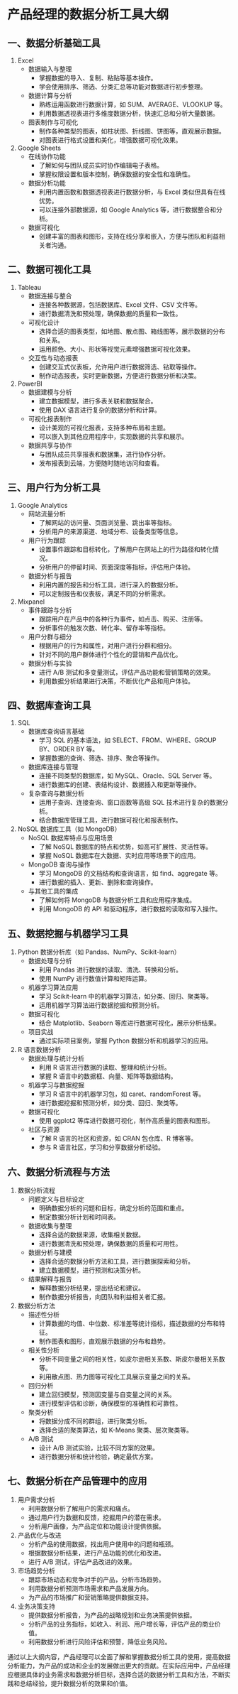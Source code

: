 # 产品经理的数据分析工具大纲

## 一、数据分析基础工具
1. Excel
    - 数据输入与整理
        - 掌握数据的导入、复制、粘贴等基本操作。
        - 学会使用排序、筛选、分类汇总等功能对数据进行初步整理。
    - 数据计算与分析
        - 熟练运用函数进行数据计算，如 SUM、AVERAGE、VLOOKUP 等。
        - 利用数据透视表进行多维度数据分析，快速汇总和分析大量数据。
    - 图表制作与可视化
        - 制作各种类型的图表，如柱状图、折线图、饼图等，直观展示数据。
        - 对图表进行格式设置和美化，增强数据可视化效果。
2. Google Sheets
    - 在线协作功能
        - 了解如何与团队成员实时协作编辑电子表格。
        - 掌握权限设置和版本控制，确保数据的安全性和准确性。
    - 数据分析功能
        - 利用内置函数和数据透视表进行数据分析，与 Excel 类似但具有在线优势。
        - 可以连接外部数据源，如 Google Analytics 等，进行数据整合和分析。
    - 数据可视化
        - 创建丰富的图表和图形，支持在线分享和嵌入，方便与团队和利益相关者沟通。

## 二、数据可视化工具
1. Tableau
    - 数据连接与整合
        - 连接各种数据源，包括数据库、Excel 文件、CSV 文件等。
        - 进行数据清洗和预处理，确保数据的质量和一致性。
    - 可视化设计
        - 选择合适的图表类型，如地图、散点图、箱线图等，展示数据的分布和关系。
        - 运用颜色、大小、形状等视觉元素增强数据可视化效果。
    - 交互性与动态报表
        - 创建交互式仪表板，允许用户进行数据筛选、钻取等操作。
        - 制作动态报表，实时更新数据，方便进行数据分析和决策。
2. PowerBI
    - 数据建模与分析
        - 建立数据模型，进行多表关联和数据聚合。
        - 使用 DAX 语言进行复杂的数据分析和计算。
    - 可视化报表制作
        - 设计美观的可视化报表，支持多种布局和主题。
        - 可以嵌入到其他应用程序中，实现数据的共享和展示。
    - 数据共享与协作
        - 与团队成员共享报表和数据集，进行协作分析。
        - 发布报表到云端，方便随时随地访问和查看。

## 三、用户行为分析工具
1. Google Analytics
    - 网站流量分析
        - 了解网站的访问量、页面浏览量、跳出率等指标。
        - 分析用户的来源渠道、地域分布、设备类型等信息。
    - 用户行为跟踪
        - 设置事件跟踪和目标转化，了解用户在网站上的行为路径和转化情况。
        - 分析用户的停留时间、页面深度等指标，评估用户体验。
    - 数据分析与报告
        - 利用内置的报告和分析工具，进行深入的数据分析。
        - 可以定制报告和仪表板，满足不同的分析需求。
2. Mixpanel
    - 事件跟踪与分析
        - 跟踪用户在产品中的各种行为事件，如点击、购买、注册等。
        - 分析事件的触发次数、转化率、留存率等指标。
    - 用户分群与细分
        - 根据用户的行为和属性，对用户进行分群和细分。
        - 针对不同的用户群体进行个性化的营销和产品优化。
    - 数据分析与实验
        - 进行 A/B 测试和多变量测试，评估产品功能和营销策略的效果。
        - 利用数据分析结果进行决策，不断优化产品和用户体验。

## 四、数据库查询工具
1. SQL
    - 数据库查询语言基础
        - 学习 SQL 的基本语法，如 SELECT、FROM、WHERE、GROUP BY、ORDER BY 等。
        - 掌握数据的查询、筛选、排序、聚合等操作。
    - 数据库连接与管理
        - 连接不同类型的数据库，如 MySQL、Oracle、SQL Server 等。
        - 进行数据库的创建、表结构设计、数据插入和更新等操作。
    - 复杂查询与数据分析
        - 运用子查询、连接查询、窗口函数等高级 SQL 技术进行复杂的数据分析。
        - 结合数据库管理工具，进行数据可视化和报表制作。
2. NoSQL 数据库工具（如 MongoDB）
    - NoSQL 数据库特点与应用场景
        - 了解 NoSQL 数据库的特点和优势，如高可扩展性、灵活性等。
        - 掌握 NoSQL 数据库在大数据、实时应用等场景下的应用。
    - MongoDB 查询与操作
        - 学习 MongoDB 的文档结构和查询语言，如 find、aggregate 等。
        - 进行数据的插入、更新、删除和查询操作。
    - 与其他工具的集成
        - 了解如何将 MongoDB 与数据分析工具和应用程序集成。
        - 利用 MongoDB 的 API 和驱动程序，进行数据的读取和写入操作。

## 五、数据挖掘与机器学习工具
1. Python 数据分析库（如 Pandas、NumPy、Scikit-learn）
    - 数据处理与分析
        - 利用 Pandas 进行数据的读取、清洗、转换和分析。
        - 使用 NumPy 进行数值计算和矩阵运算。
    - 机器学习算法应用
        - 学习 Scikit-learn 中的机器学习算法，如分类、回归、聚类等。
        - 运用机器学习算法进行数据挖掘和预测分析。
    - 数据可视化
        - 结合 Matplotlib、Seaborn 等库进行数据可视化，展示分析结果。
    - 项目实战
        - 通过实际项目案例，掌握 Python 数据分析和机器学习的应用。
2. R 语言数据分析
    - 数据处理与统计分析
        - 利用 R 语言进行数据的读取、整理和统计分析。
        - 掌握 R 语言中的数据框、向量、矩阵等数据结构。
    - 机器学习与数据挖掘
        - 学习 R 语言中的机器学习包，如 caret、randomForest 等。
        - 进行数据挖掘和预测分析，如分类、回归、聚类等。
    - 数据可视化
        - 使用 ggplot2 等库进行数据可视化，制作高质量的图表和图形。
    - 社区与资源
        - 了解 R 语言的社区和资源，如 CRAN 包仓库、R 博客等。
        - 参与 R 语言社区，学习和分享数据分析经验。

## 六、数据分析流程与方法
1. 数据分析流程
    - 问题定义与目标设定
        - 明确数据分析的问题和目标，确定分析的范围和重点。
        - 制定数据分析计划和时间表。
    - 数据收集与整理
        - 选择合适的数据来源，收集相关数据。
        - 进行数据清洗和预处理，确保数据的质量和可用性。
    - 数据分析与建模
        - 选择合适的数据分析方法和工具，进行数据探索和分析。
        - 建立数据模型，进行预测和决策分析。
    - 结果解释与报告
        - 解释数据分析结果，提出结论和建议。
        - 制作数据分析报告，向团队和利益相关者汇报。
2. 数据分析方法
    - 描述性分析
        - 计算数据的均值、中位数、标准差等统计指标，描述数据的分布和特征。
        - 制作图表和图形，直观展示数据的分布和趋势。
    - 相关性分析
        - 分析不同变量之间的相关性，如皮尔逊相关系数、斯皮尔曼相关系数等。
        - 利用散点图、热力图等可视化工具展示变量之间的关系。
    - 回归分析
        - 建立回归模型，预测因变量与自变量之间的关系。
        - 进行模型评估和诊断，确保模型的准确性和可靠性。
    - 聚类分析
        - 将数据分成不同的群组，进行聚类分析。
        - 选择合适的聚类算法，如 K-Means 聚类、层次聚类等。
    - A/B 测试
        - 设计 A/B 测试实验，比较不同方案的效果。
        - 进行数据分析和统计检验，确定最优方案。

## 七、数据分析在产品管理中的应用
1. 用户需求分析
    - 利用数据分析了解用户的需求和痛点。
    - 通过用户行为数据和反馈，挖掘用户的潜在需求。
    - 分析用户画像，为产品定位和功能设计提供依据。
2. 产品优化与改进
    - 分析产品的使用数据，找出用户使用中的问题和瓶颈。
    - 根据数据分析结果，进行产品功能的优化和改进。
    - 进行 A/B 测试，评估产品改进的效果。
3. 市场趋势分析
    - 跟踪市场动态和竞争对手的产品，分析市场趋势。
    - 利用数据分析预测市场需求和产品发展方向。
    - 为产品的市场推广和营销策略提供数据支持。
4. 业务决策支持
    - 提供数据分析报告，为产品的战略规划和业务决策提供依据。
    - 分析产品的业务指标，如收入、利润、用户增长等，评估产品的商业价值。
    - 利用数据分析进行风险评估和预警，降低业务风险。

通过以上大纲内容，产品经理可以全面了解和掌握数据分析工具的使用，提高数据分析能力，为产品的成功和企业的发展做出更大的贡献。在实际应用中，产品经理应根据具体的业务需求和数据分析目标，选择合适的数据分析工具和方法，不断实践和总结经验，提升数据分析的效果和价值。
